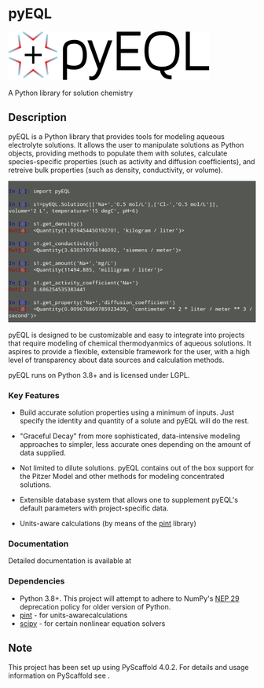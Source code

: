 # pyEQL

![pyeql logo](pyeql-logo.png)

A Python library for solution chemistry

## Description

pyEQL is a Python library that provides tools for modeling aqueous electrolyte
solutions. It allows the user to manipulate solutions as Python
objects, providing methods to populate them with solutes, calculate
species-specific properties (such as activity and diffusion coefficients),
and retreive bulk properties (such as density, conductivity, or volume).

![pyeql demo](pyeql-demo.png)

pyEQL is designed to be customizable and easy to integrate into projects
that require modeling of chemical thermodyanmics of aqueous solutions.
It aspires to provide a flexible, extensible framework for the user, with a
high level of transparency about data sources and calculation methods.

pyEQL runs on Python 3.8+ and is licensed under LGPL.

### Key Features

- Build accurate solution properties using a minimum of inputs. Just specify
  the identity and quantity of a solute and pyEQL will do the rest.

- "Graceful Decay" from more sophisticated, data-intensive modeling approaches
  to simpler, less accurate ones depending on the amount of data supplied.

- Not limited to dilute solutions. pyEQL contains out of the box support for
  the Pitzer Model and other methods for modeling concentrated solutions.

- Extensible database system that allows one to supplement pyEQL's default
  parameters with project-specific data.

- Units-aware calculations (by means of the [pint](https://github.com/hgrecco/pint) library)

### Documentation

Detailed documentation is available at [](https://pyeql.readthedocs.io/)

### Dependencies

- Python 3.8+. This project will attempt to adhere to NumPy's
  [NEP 29](https://numpy.org/neps/nep-0029-deprecation_policy.html) deprecation policy
  for older version of Python.
- [pint](https://github.com/hgrecco/pint) - for units-awarecalculations
- [scipy](https://www.scipy.org/) - for certain nonlinear equation solvers

<!-- pyscaffold-notes -->

## Note

This project has been set up using PyScaffold 4.0.2. For details and usage
information on PyScaffold see [](https://pyscaffold.org/).
